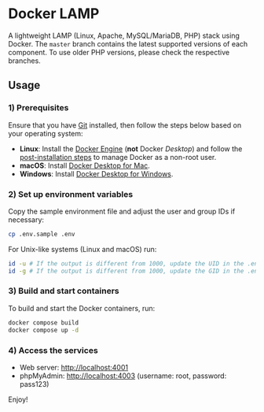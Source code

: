 # Docker LAMP
A lightweight LAMP (Linux, Apache, MySQL/MariaDB, PHP) stack using Docker. The `master` branch contains the latest supported versions of each component. To use older PHP versions, please check the respective branches.

## Usage
### 1) Prerequisites
Ensure that you have [Git](https://git-scm.com/downloads) installed, then follow the steps below based on your operating system:

- **Linux**: Install the [Docker Engine](https://docs.docker.com/engine/install/#server) (**not** Docker *Desktop*) and follow the [post-installation steps](https://docs.docker.com/engine/install/linux-postinstall/) to manage Docker as a non-root user.
- **macOS**: Install [Docker Desktop for Mac](https://docs.docker.com/desktop/install/mac-install/).
- **Windows**: Install [Docker Desktop for Windows](https://docs.docker.com/desktop/install/windows-install/).

### 2) Set up environment variables
Copy the sample environment file and adjust the user and group IDs if necessary:
```bash
cp .env.sample .env
````

For Unix-like systems (Linux and macOS) run:
```bash
id -u # If the output is different from 1000, update the UID in the .env file.
id -g # If the output is different from 1000, update the GID in the .env file.
````
### 3) Build and start containers
To build and start the Docker containers, run:
```bash
docker compose build
docker compose up -d
```

### 4) Access the services
- Web server: [http://localhost:4001](http://localhost:4001)
- phpMyAdmin: [http://localhost:4003](http://localhost:4003) (username: root, password: pass123)

Enjoy!
